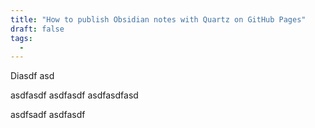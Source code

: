 ```yaml
---
title: "How to publish Obsidian notes with Quartz on GitHub Pages"
draft: false
tags:
  - 
---
```

 
Diasdf asd

asdfasdf
 asdfasdf
 asdfasdfasd

asdfsadf
asdfasdf
